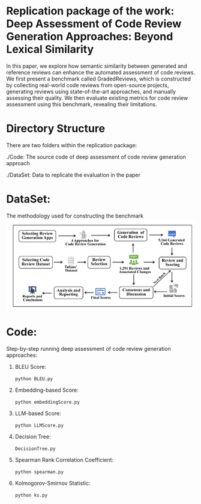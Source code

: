 # Replication package of the work: Deep Assessment of Code Review Generation Approaches: Beyond Lexical Similarity

In this paper, we explore how semantic similarity between generated and reference reviews can enhance the automated assessment of code reviews. We first present a benchmark called GradedReviews, which is constructed by collecting real-world code reviews from open-source projects, generating reviews using state-of-the-art approaches, and manually assessing their quality. We then evaluate existing metrics for code review assessment using this benchmark, revealing their limitations.

# Directory Structure
There are two folders within the replication package:

./Code: The source code of deep assessment of code review generation approach

./DataSet: Data to replicate the evaluation in the paper

# DataSet:
The methodology used for constructing the benchmark
![Methodology for Benchmark Construction](./dataset.png "Methodology for Benchmark Construction")

# Code: 
Step-by-step running deep assessment of code review generation approaches:

1. BLEU Score:

    `python BLEU.py`

2. Embedding-based Score:
   
   `python embeddingScore.py`

4. LLM-based Score:
   
    `python LLMScore.py`

6. Decision Tree:
   
    `DecisionTree.py`

7. Spearman Rank Correlation Coefficient:

   `python spearman.py`

8. Kolmogorov-Smirnov Statistic:

   `python ks.py`
